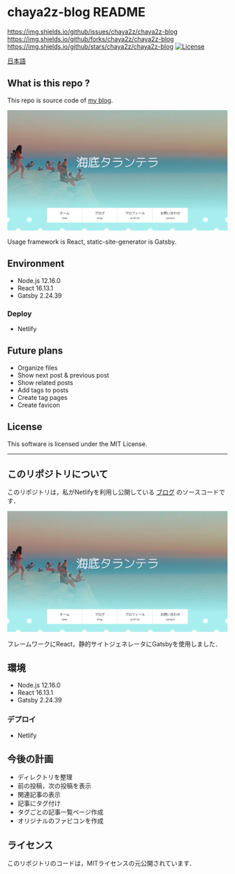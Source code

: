 # chaya2z-blog README

https://img.shields.io/github/issues/chaya2z/chaya2z-blog
https://img.shields.io/github/forks/chaya2z/chaya2z-blog
https://img.shields.io/github/stars/chaya2z/chaya2z-blog
[![License](https://img.shields.io/github/license/chaya2z/chaya2z-blog)](https://img.shields.io/github/license/chaya2z/chaya2z-blog)

[日本語](#このリポジトリについて)

## What is this repo ?

This repo is source code of [my blog](https://chayanika.netlify.app/).

![homepage screenshot](/static/HomepageScreenshot.png)

Usage framework is React, static-site-generator is Gatsby.

## Environment

- Node.js 12.16.0
- React 16.13.1
- Gatsby 2.24.39

### Deploy

- Netlify

## Future plans

- Organize files
- Show next post & previous post
- Show related posts
- Add tags to posts
- Create tag pages
- Create favicon

## License

This software is licensed under the MIT License.

---

## このリポジトリについて

このリポジトリは，私がNetlifyを利用し公開している [ブログ](https://chayanika.netlify.app/) のソースコードです．

![homepage screenshot](/static/HomepageScreenshot.png)

フレームワークにReact，静的サイトジェネレータにGatsbyを使用しました．

## 環境

- Node.js 12.16.0
- React 16.13.1
- Gatsby 2.24.39

### デプロイ

- Netlify

## 今後の計画

- ディレクトリを整理
- 前の投稿，次の投稿を表示
- 関連記事の表示
- 記事にタグ付け
- タグごとの記事一覧ページ作成
- オリジナルのファビコンを作成

## ライセンス

このリポジトリのコードは，MITライセンスの元公開されています．

